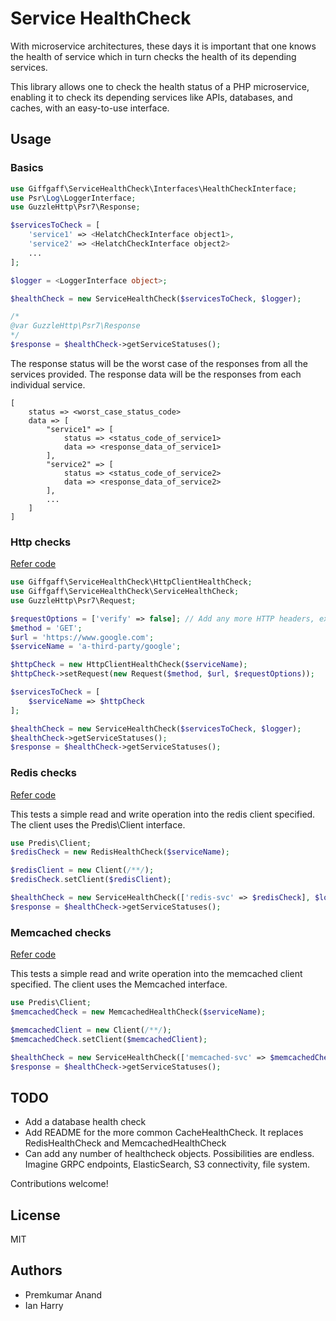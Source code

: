 Service HealthCheck
===================

With  microservice architectures, these days it is important that one
knows the health of service which in turn checks the health of its depending
services.

This library allows one to check the health status of a PHP microservice, enabling
it to check its depending services like APIs, databases, and caches, with 
an easy-to-use interface.

## Usage

### Basics
```php
use Giffgaff\ServiceHealthCheck\Interfaces\HealthCheckInterface;
use Psr\Log\LoggerInterface;
use GuzzleHttp\Psr7\Response;

$servicesToCheck = [
    'service1' => <HelatchCheckInterface object1>,
    'service2' => <HelatchCheckInterface object2>
    ...
];

$logger = <LoggerInterface object>;

$healthCheck = new ServiceHealthCheck($servicesToCheck, $logger);

/*
@var GuzzleHttp\Psr7\Response
*/
$response = $healthCheck->getServiceStatuses();
```

The response status will be the worst case of the responses from all the
services provided. The response data will be the responses from each
individual service.

```
[
    status => <worst_case_status_code>
    data => [
        "service1" => [
            status => <status_code_of_service1>
            data => <response_data_of_service1>
        ],
        "service2" => [
            status => <status_code_of_service2>
            data => <response_data_of_service2>
        ],
        ...
    ]
]
```

### Http checks
[Refer code](./src/HttpClientHealthCheck.php)
```php
use Giffgaff\ServiceHealthCheck\HttpClientHealthCheck;
use Giffgaff\ServiceHealthCheck\ServiceHealthCheck;
use GuzzleHttp\Psr7\Request;

$requestOptions = ['verify' => false]; // Add any more HTTP headers, ex: auth
$method = 'GET';
$url = 'https://www.google.com';
$serviceName = 'a-third-party/google';

$httpCheck = new HttpClientHealthCheck($serviceName);
$httpCheck->setRequest(new Request($method, $url, $requestOptions));

$servicesToCheck = [
    $serviceName => $httpCheck
];

$healthCheck = new ServiceHealthCheck($servicesToCheck, $logger);
$healthCheck->getServiceStatuses();
$response = $healthCheck->getServiceStatuses();
```

### Redis checks
[Refer code](./src/RedisHealthCheck.php)

This tests a simple read and write operation into the redis client specified.
The client uses the Predis\Client interface.

```php
use Predis\Client;
$redisCheck = new RedisHealthCheck($serviceName);

$redisClient = new Client(/**/);
$redisCheck.setClient($redisClient);

$healthCheck = new ServiceHealthCheck(['redis-svc' => $redisCheck], $logger);
$response = $healthCheck->getServiceStatuses();
```

### Memcached checks
[Refer code](./src/RedisHealthCheck.php)

This tests a simple read and write operation into the memcached client specified.
The client uses the Memcached interface.

```php
use Predis\Client;
$memcachedCheck = new MemcachedHealthCheck($serviceName);

$memcachedClient = new Client(/**/);
$memcachedCheck.setClient($memcachedClient);

$healthCheck = new ServiceHealthCheck(['memcached-svc' => $memcachedCheck], $logger);
$response = $healthCheck->getServiceStatuses();
```

## TODO
* Add a database health check
* Add README for the more common CacheHealthCheck. It replaces RedisHealthCheck and MemcachedHealthCheck 
* Can add any number of healthcheck objects. Possibilities are endless. Imagine GRPC endpoints, ElasticSearch,
S3 connectivity, file system.

Contributions welcome!

## License
MIT

## Authors
* Premkumar Anand
* Ian Harry
